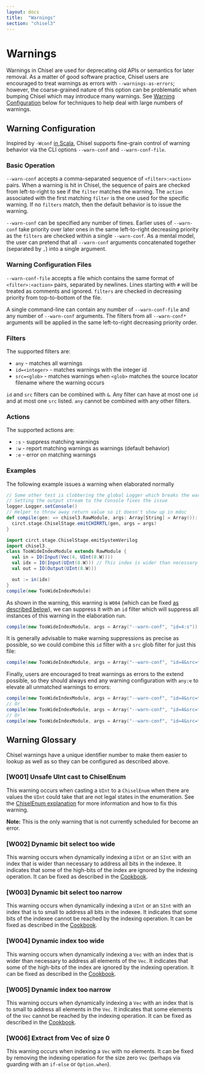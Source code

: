 ```yaml
---
layout: docs
title:  "Warnings"
section: "chisel3"
---
```


# Warnings

Warnings in Chisel are used for deprecating old APIs or semantics for later removal.
As a matter of good software practice, Chisel users are encouraged to treat warnings as errors with `--warnings-as-errors`;
however, the coarse-grained nature of this option can be problematic when bumping Chisel which may introduce many warnings.
See [Warning Configuration](#warning-configuration) below for techniques to help deal with large numbers of warnings.

## Warning Configuration

Inspired by `-Wconf` [in Scala](https://www.scala-lang.org/2021/01/12/configuring-and-suppressing-warnings.html),
Chisel supports fine-grain control of warning behavior via the CLI options `--warn-conf` and `--warn-conf-file`.

### Basic Operation

`--warn-conf` accepts a comma-separated sequence of `<filter>:<action>` pairs.
When a warning is hit in Chisel, the sequence of pairs are checked from left-to-right to see if the `filter` matches the warning.
The `action` associated with the first matching `filter` is the one used for the specific warning.
If no `filters` match, then the default behavior is to issue the warning.

`--warn-conf` can be specified any number of times.
Earlier uses of `--warn-conf` take priority over later ones in the same left-to-right decreasing priority as the `filters` are checked within a single `--warn-conf`.
As a mental model, the user can pretend that all `--warn-conf` arguments concatenated together (separated by `,`) into a single argument.

### Warning Configuration Files

`--warn-conf-file` accepts a file which contains the same format of `<filter>:<action>` pairs, separated by newlines.
Lines starting with `#` will be treated as comments and ignored.
`filters` are checked in decreasing priority from top-to-bottom of the file.

A single command-line can contain any number of `--warn-conf-file` and any number of `--warn-conf` arguments.
The filters from all `--warn-conf*` arguments will be applied in the same left-to-right decreasing priority order.

### Filters

The supported filters are:

* `any` - matches all warnings
* `id=<integer>` - matches warnings with the integer id
* `src=<glob>` - matches warnings when `<glob>` matches the source locator filename where the warning occurs

`id` and `src` filters can be combined with `&`.
Any filter can have at most one `id` and at most one `src` listed.
`any` cannot be combined with any other filters.

### Actions

The supported actions are:

* `:s` - suppress matching warnings
* `:w` - report matching warnings as warnings (default behavior)
* `:e` - error on matching warnings

### Examples

The following example issues a warning when elaborated normally

```scala mdoc:invisible:reset
// Some other test is clobbering the global Logger which breaks the warnings below
// Setting the output stream to the Console fixes the issue
logger.Logger.setConsole()
// Helper to throw away return value so it doesn't show up in mdoc
def compile(gen: => chisel3.RawModule, args: Array[String] = Array()): Unit = {
  circt.stage.ChiselStage.emitCHIRRTL(gen, args = args)
}
```

```scala mdoc
import circt.stage.ChiselStage.emitSystemVerilog
import chisel3._
class TooWideIndexModule extends RawModule {
  val in = IO(Input(Vec(4, UInt(8.W))))
  val idx = IO(Input(UInt(8.W))) // This index is wider than necessary
  val out = IO(Output(UInt(8.W)))

  out := in(idx)
}
compile(new TooWideIndexModule)
```

As shown in the warning, this warning is `W004` (which can be fixed [as described below](#w004-dynamic-index-too-wide)), we can suppress it with an `id` filter which will suppress all instances of this warning in the elaboration run.

```scala mdoc
compile(new TooWideIndexModule, args = Array("--warn-conf", "id=4:s"))
```

It is generally advisable to make warning suppressions as precise as possible, so we could combine this `id` filter with a `src` glob filter for just this file:

```scala mdoc
compile(new TooWideIndexModule, args = Array("--warn-conf", "id=4&src=**warnings.md:s"))
```

Finally, users are encouraged to treat warnings as errors to the extend possible,
so they should always end any warning configuration with `any:e` to elevate all unmatched warnings to errors:

```scala mdoc
compile(new TooWideIndexModule, args = Array("--warn-conf", "id=4&src=**warnings.md:s,any:e"))
// Or
compile(new TooWideIndexModule, args = Array("--warn-conf", "id=4&src=**warnings.md:s", "--warn-conf", "any:e"))
// Or
compile(new TooWideIndexModule, args = Array("--warn-conf", "id=4&src=**warnings.md:s", "--warnings-as-errors"))
```

## Warning Glossary

Chisel warnings have a unique identifier number to make them easier to lookup as well as so they can be configured as described above.

### [W001] Unsafe UInt cast to ChiselEnum

This warning occurs when casting a `UInt` to a `ChiselEnum` when there are values the `UInt` could take that are not legal states in the enumeration.
See the [ChiselEnum explanation](chisel-enum#casting) for more information and how to fix this warning.

**Note:** This is the only warning that is not currently scheduled for become an error.

### [W002] Dynamic bit select too wide

This warning occurs when dynamically indexing a `UInt` or an `SInt` with an index that is wider than necessary to address all bits in the indexee.
It indicates that some of the high-bits of the index are ignored by the indexing operation.
It can be fixed as described in the [Cookbook](../cookbooks/cookbook#how-do-i-resolve-dynamic-index--is-too-widenarrow-for-extractee).

### [W003] Dynamic bit select too narrow

This warning occurs when dynamically indexing a `UInt` or an `SInt` with an index that is to small to address all bits in the indexee.
It indicates that some bits of the indexee cannot be reached by the indexing operation.
It can be fixed as described in the [Cookbook](../cookbooks/cookbook#how-do-i-resolve-dynamic-index--is-too-widenarrow-for-extractee).

### [W004] Dynamic index too wide

This warning occurs when dynamically indexing a `Vec` with an index that is wider than necessary to address all elements of the `Vec`.
It indicates that some of the high-bits of the index are ignored by the indexing operation.
It can be fixed as described in the [Cookbook](../cookbooks/cookbook#how-do-i-resolve-dynamic-index--is-too-widenarrow-for-extractee).

### [W005] Dynamic index too narrow

This warning occurs when dynamically indexing a `Vec` with an index that is to small to address all elements in the `Vec`.
It indicates that some elements of the `Vec` cannot be reached by the indexing operation.
It can be fixed as described in the [Cookbook](../cookbooks/cookbook#how-do-i-resolve-dynamic-index--is-too-widenarrow-for-extractee).

### [W006] Extract from Vec of size 0

This warning occurs when indexing a `Vec` with no elements.
It can be fixed by removing the indexing operation for the size zero `Vec` (perhaps via guarding with an `if-else` or `Option.when`).
